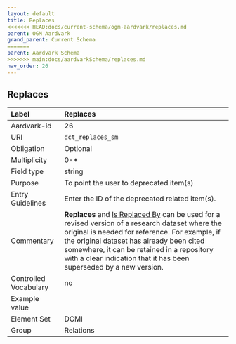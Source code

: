 ```yaml
---
layout: default
title: Replaces
<<<<<<< HEAD:docs/current-schema/ogm-aardvark/replaces.md
parent: OGM Aardvark
grand_parent: Current Schema
=======
parent: Aardvark Schema
>>>>>>> main:docs/aardvarkSchema/replaces.md
nav_order: 26
---
```


## Replaces

| Label                 | Replaces                                                                                                                                                                                                                                                                                                        |
|:----------------------|:----------------------------------------------------------------------------------------------------------------------------------------------------------------------------------------------------------------------------------------------------------------------------------------------------------------|
| Aardvark-id           | 26                                                                                                                                                                                                                                                                                                              |
| URI                   | `dct_replaces_sm`                                                                                                                                                                                                                                                                                               |
| Obligation            | Optional                                                                                                                                                                                                                                                                                                        |
| Multiplicity          | 0-*                                                                                                                                                                                                                                                                                                             |
| Field type            | string                                                                                                                                                                                                                                                                                                          |
| Purpose               | To point the user to deprecated item(s)                                                                                                                                                                                                                                                                         |
| Entry Guidelines      | Enter the ID of the deprecated related item(s).                                                                                                                                                                                                                                                                 |
| Commentary            | **Replaces** and [Is Replaced By](https://opengeometadata.github.io/docs/aardvarkSchema/is-replaced-by) can be used for a revised version of a research dataset where the original is needed for reference. For example, if the original dataset has already been cited somewhere, it can be retained in a repository with a clear indication that it has been superseded by a new version. |
| Controlled Vocabulary | no                                                                                                                                                                                                                                                                                                              |
| Example value         |                                                                                                                                                                                                                                                                                                                 |
| Element Set           | DCMI                                                                                                                                                                                                                                                                                                            |
| Group                 | Relations                                                                                                                                                                                                                                                                                                       |
